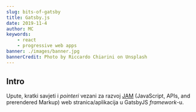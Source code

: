 ```yaml
---
slug: bits-of-gatsby
title: Gatsby.js
date: 2019-11-4
author: MC
keywords:
    - react
    - progressive web apps
banner: ./images/banner.jpg
bannerCredit: Photo by Riccardo Chiarini on Unsplash
---
```


## Intro

Upute, kratki savjeti i _pointeri_ vezani za razvoj [JAM](https://jamstack.org/) (JavaScript, APIs, and prerendered Markup) web stranica/aplikacija u GatsbyJS _framework_-u.